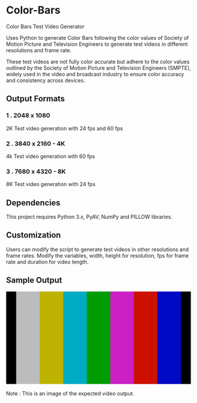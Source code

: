 # Color-Bars
Color Bars Test Video Generator

Uses Python to generate Color Bars following the color values of Society of Motion Picture and Television Engineers to generate test videos in different resolutions and frame rate. 

These test videos are not fully color accurate but adhere to the color values outlined by the Society of Motion Picture and Television Engineers (SMPTE), widely used in the video and broadcast industry to ensure color accuracy and consistency across devices.

## Output Formats 
### 1 . 2048 x 1080  
2K Test video generation with 24 fps and 60 fps 
### 2 . 3840 x 2160  - 4K
4k Test video generation with 60 fps
### 3 . 7680 x 4320  - 8K
8K Test video generation with 24 fps  

## Dependencies 
This project requires Python 3.x, PyAV, NumPy and PILLOW libraries.

## Customization 

Users can modify the script to generate test videos in other resolutions and frame rates. Modify the variables, width, height for resolution, fps for frame rate and duration for video length. 

## Sample Output 

![Alt Text](sample_output.jpg)


Note : This is an image of the expected video output. 
